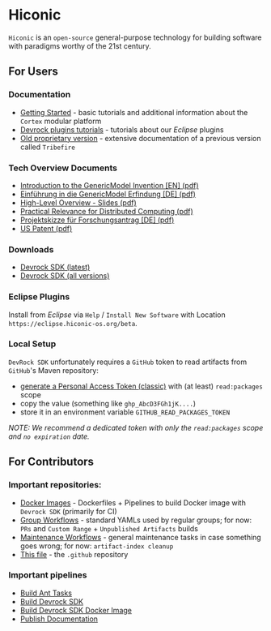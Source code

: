 # Hiconic

`Hiconic` is an `open-source` general-purpose technology for building software with paradigms worthy of the 21st century.

## For Users

### Documentation
* [Getting Started](https://docs.hiconic-os.org/tribefire.cortex.documentation/getting-started-doc/overview.html) - basic tutorials and additional information about the `Cortex` modular platform
* [Devrock plugins tutorials](https://eclipse.hiconic-os.org/documentation/com.braintribe.devrock.eclipse/devrock-tutorials/intro.html) - tutorials about our _Eclipse_ plugins
* [Old proprietary version](https://documentation.tribefire.com/tribefire.cortex.documentation/concepts-doc/features.html) - extensive documentation of a previous version called `Tribefire`


### Tech Overview Documents
* [Introduction to the GenericModel Invention [EN] (pdf)](https://hiconic-os.github.io/web-resources/technical-overview/gm-invention.en.pdf)
* [Einführung in die GenericModel Erfindung [DE] (pdf)](https://hiconic-os.github.io/web-resources/technical-overview/gm-invention.de.pdf)
* [High-Level Overview - Slides (pdf)](https://hiconic-os.github.io/web-resources/technical-overview/hiconic-highlevel-slides.pdf)
* [Practical Relevance for Distributed Computing (pdf)](https://hiconic-os.github.io/web-resources/technical-overview/relevance-for-distributed-computing.pdf)
* [Projektskizze für Forschungsantrag [DE] (pdf)](https://hiconic-os.github.io/web-resources/technical-overview/projektskizze.pdf)
* [US Patent (pdf)](https://patentimages.storage.googleapis.com/fb/43/c3/6a7041491ebdf8/US10095488.pdf)


### Downloads
* [Devrock SDK (latest)](https://api.hiconic-os.org/download-sdk.php)
* [Devrock SDK (all versions)](https://github.com/hiconic-os/maven-repo-dev/packages/2008060)


### Eclipse Plugins

Install from _Eclipse_ via `Help` / `Install New Software` with Location `https://eclipse.hiconic-os.org/beta`.

### Local Setup

`DevRock SDK` unfortunately requires a `GitHub` token to read artifacts from `GitHub`'s Maven repository:

* [generate a Personal Access Token (classic)](https://github.com/settings/tokens) with (at least) `read:packages` scope
* copy the value (something like `ghp_AbcD3FGh1jK....`)
* store it in an environment variable `GITHUB_READ_PACKAGES_TOKEN`

_NOTE: We recommend a dedicated token with only the `read:packages` scope and `no expiration` date._



## For Contributors

### Important repositories:

* [Docker Images](https://github.com/hiconic-os/hiconic.ci.docker) - Dockerfiles + Pipelines to build Docker image with `Devrock SDK` (primarily for CI)
* [Group Workflows](https://github.com/hiconic-os/hiconic.ci.workflows) - standard YAMLs used by regular groups; for now: `PRs` and `Custom Range` + `Unpublished Artifacts` builds
* [Maintenance Workflows](https://github.com/hiconic-os/hiconic.ci.maintenance) - general maintenance tasks in case something goes wrong; for now: `artifact-index cleanup`
* [This file](https://github.com/hiconic-os/.github) - the `.github` repository

### Important pipelines

* [Build Ant Tasks](https://github.com/hiconic-os/com.braintribe.devrock.ant/actions/workflows/devrock-ant-tasks.yaml)
* [Build Devrock SDK](https://github.com/hiconic-os/tribefire.extension.setup/actions/workflows/devrock-sdk.yaml)
* [Build Devrock SDK Docker Image](https://github.com/hiconic-os/hiconic.ci.docker/actions/workflows/dr-sdk.yaml)
* [Publish Documentation](https://github.com/hiconic-os/tribefire.cortex.documentation/actions/workflows/publish-doc.yaml)
